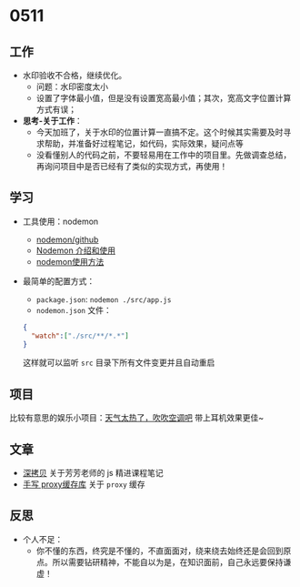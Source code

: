 # 0511

## 工作

- 水印验收不合格，继续优化。
  - 问题：水印密度太小
  - 设置了字体最小值，但是没有设置宽高最小值；其次，宽高文字位置计算方式有误；
- **思考-关于工作**：
  - 今天加班了，关于水印的位置计算一直搞不定。这个时候其实需要及时寻求帮助，并准备好过程笔记，如代码，实际效果，疑问点等
  - 没看懂别人的代码之前，不要轻易用在工作中的项目里。先做调查总结，再询问项目中是否已经有了类似的实现方式，再使用！

## 学习

- 工具使用：nodemon

  - [nodemon/github](https://github.com/remy/nodemon)
  - [Nodemon 介绍和使用](https://www.jianshu.com/p/f15b75c22b36)
  - [nodemon使用方法](https://blog.csdn.net/Her_smile/article/details/103501567)

- 最简单的配置方式：

  - `package.json`: `nodemon ./src/app.js`
  - `nodemon.json` 文件：

  ```json
  {
    "watch":["./src/**/*.*"]
  }
  ```

  这样就可以监听 `src` 目录下所有文件变更并且自动重启

## 项目

比较有意思的娱乐小项目：[天气太热了，吹吹空调吧](https://ac.yunyoujun.cn/) 带上耳机效果更佳~

## 文章

- [深拷贝](https://juejin.cn/post/6889327058158092302#heading-4) 关于芳芳老师的 js 精进课程笔记
- [手写 proxy缓存库](https://mp.weixin.qq.com/s/FFelh91k_HfHBxFnzIhLKA) 关于 `proxy` 缓存

## 反思

- 个人不足：
  - 你不懂的东西，终究是不懂的，不直面面对，绕来绕去始终还是会回到原点。所以需要钻研精神，不能自以为是，在知识面前，自己永远要保持谦虚！



